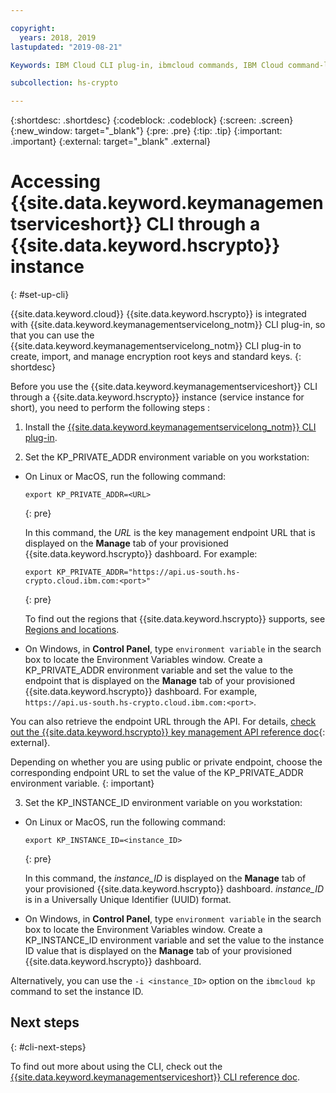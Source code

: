 ```yaml
---

copyright:
  years: 2018, 2019
lastupdated: "2019-08-21"

Keywords: IBM Cloud CLI plug-in, ibmcloud commands, IBM Cloud command-line interface, KMS CLI, Key Protect CLI, Hyper Protect Crypto Services CLI

subcollection: hs-crypto

---
```


{:shortdesc: .shortdesc}
{:codeblock: .codeblock}
{:screen: .screen}
{:new_window: target="_blank"}
{:pre: .pre}
{:tip: .tip}
{:important: .important}
{:external: target="_blank" .external}

# Accessing {{site.data.keyword.keymanagementserviceshort}} CLI through a {{site.data.keyword.hscrypto}} instance
{: #set-up-cli}

{{site.data.keyword.cloud}} {{site.data.keyword.hscrypto}} is integrated with {{site.data.keyword.keymanagementservicelong_notm}} CLI plug-in, so that you can use the {{site.data.keyword.keymanagementservicelong_notm}} CLI plug-in to create, import, and manage encryption root keys and standard keys.
{: shortdesc}

Before you use the {{site.data.keyword.keymanagementserviceshort}} CLI through a {{site.data.keyword.hscrypto}} instance (service instance for short), you need to perform the following steps :

1. Install the [{{site.data.keyword.keymanagementservicelong_notm}} CLI plug-in](/docs/services/key-protect?topic=key-protect-set-up-cli#install-cli).

2. Set the KP_PRIVATE_ADDR environment variable on you workstation:

  * On Linux or MacOS, run the following command:

    ```
    export KP_PRIVATE_ADDR=<URL>
    ```
    {: pre}

    In this command, the *URL* is the key management endpoint URL that is displayed on the **Manage** tab of your provisioned {{site.data.keyword.hscrypto}} dashboard. For example:

    ```
    export KP_PRIVATE_ADDR="https://api.us-south.hs-crypto.cloud.ibm.com:<port>"
    ```
    {: pre}

    To find out the regions that {{site.data.keyword.hscrypto}} supports, see [Regions and locations](/docs/services/hs-crypto?topic=hs-crypto-regions).

  * On Windows, in **Control Panel**, type `environment variable` in the search box to locate the Environment Variables window. Create a KP_PRIVATE_ADDR environment variable and set the value to the endpoint that is displayed on the **Manage** tab of your provisioned {{site.data.keyword.hscrypto}} dashboard. For example, `https://api.us-south.hs-crypto.cloud.ibm.com:<port>`.

  You can also retrieve the endpoint URL through the API. For details, [check out the {{site.data.keyword.hscrypto}} key management API reference doc](https://{DomainName}/apidocs/hs-crypto){: external}.

  Depending on whether you are using public or private endpoint, choose the corresponding endpoint URL to set the value of the KP_PRIVATE_ADDR environment variable.
  {: important}

3. Set the KP_INSTANCE_ID environment variable on you workstation:

  * On Linux or MacOS, run the following command:

    ```
    export KP_INSTANCE_ID=<instance_ID>
    ```
    {: pre}

    In this command, the *instance_ID* is displayed on the **Manage** tab of your provisioned {{site.data.keyword.hscrypto}} dashboard. *instance_ID* is in a Universally Unique Identifier (UUID) format.

  * On Windows, in **Control Panel**, type `environment variable` in the search box to locate the Environment Variables window. Create a KP_INSTANCE_ID environment variable and set the value to the instance ID value that is displayed on the **Manage** tab of your provisioned {{site.data.keyword.hscrypto}} dashboard.

  Alternatively, you can use the `-i <instance_ID>` option on the `ibmcloud kp` command to set the instance ID.


## Next steps
{: #cli-next-steps}

To find out more about using the CLI, check out the [{{site.data.keyword.keymanagementserviceshort}} CLI reference doc](/docs/services/key-protect?topic=key-protect-cli-reference).
